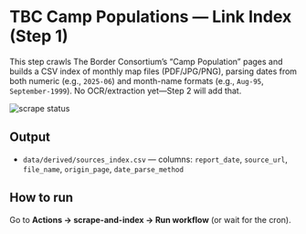 # TBC Camp Populations — Link Index (Step 1)

This step crawls The Border Consortium’s “Camp Population” pages and builds a CSV index of monthly map files (PDF/JPG/PNG), parsing dates from both numeric (e.g., `2025-06`) and month-name formats (e.g., `Aug-95`, `September-1999`). No OCR/extraction yet—Step 2 will add that.

![scrape status](https://github.com/DMParker1/tbc-camp-pops/actions/workflows/scrape.yml/badge.svg)

## Output
- `data/derived/sources_index.csv` — columns: `report_date`, `source_url`, `file_name`, `origin_page`, `date_parse_method`

## How to run

Go to **Actions → scrape-and-index → Run workflow** (or wait for the cron).

